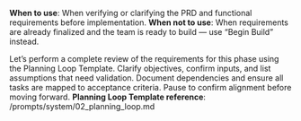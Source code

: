 **When to use**: When verifying or clarifying the PRD and functional requirements before implementation.
**When not to use**: When requirements are already finalized and the team is ready to build — use “Begin Build” instead.

Let’s perform a complete review of the requirements for this phase using the Planning Loop Template.
Clarify objectives, confirm inputs, and list assumptions that need validation.
Document dependencies and ensure all tasks are mapped to acceptance criteria.
Pause to confirm alignment before moving forward.
**Planning Loop Template reference**: /prompts/system/02_planning_loop.md
